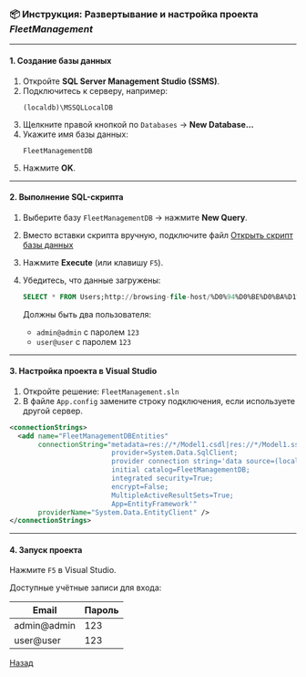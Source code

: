 ﻿
### 📦 Инструкция: Развертывание и настройка проекта *FleetManagement*

---

#### 1. Создание базы данных

1. Откройте **SQL Server Management Studio (SSMS)**.  
2. Подключитесь к серверу, например:  
   ```
   (localdb)\MSSQLLocalDB
   ```
3. Щелкните правой кнопкой по `Databases` → **New Database...**  
4. Укажите имя базы данных:  
   ```
   FleetManagementDB
   ```
5. Нажмите **OK**.

---

#### 2. Выполнение SQL-скрипта

1. Выберите базу `FleetManagementDB` → нажмите **New Query**.
2. Вместо вставки скрипта вручную, подключите файл [Открыть скрипт базы данных](/script.sql)

3. Нажмите **Execute** (или клавишу `F5`).
4. Убедитесь, что данные загружены:  
   ```sql
   SELECT * FROM Users;http://browsing-file-host/%D0%94%D0%BE%D0%BA%D1%83%D0%BC%D0%B5%D0%BD%D1%82%D1%8B/FleetManagment%5Cscript.sql
   ```
   Должны быть два пользователя:  
   - `admin@admin` с паролем `123`  
   - `user@user` с паролем `123`

---

#### 3. Настройка проекта в Visual Studio

1. Откройте решение: `FleetManagement.sln`  
2. В файле `App.config` замените строку подключения, если используете другой сервер.

```xml
<connectionStrings>
  <add name="FleetManagementDBEntities"
       connectionString="metadata=res://*/Model1.csdl|res://*/Model1.ssdl|res://*/Model1.msl;
                         provider=System.Data.SqlClient;
                         provider connection string='data source=(localdb)\MSSQLLocalDB;
                         initial catalog=FleetManagementDB;
                         integrated security=True;
                         encrypt=False;
                         MultipleActiveResultSets=True;
                         App=EntityFramework'"
       providerName="System.Data.EntityClient" />
</connectionStrings>
```

---

#### 4. Запуск проекта

Нажмите `F5` в Visual Studio.

Доступные учётные записи для входа:

| Email         | Пароль |
|---------------|--------|
| admin@admin   | 123    |
| user@user     | 123    |

[Назад](/content.md)
